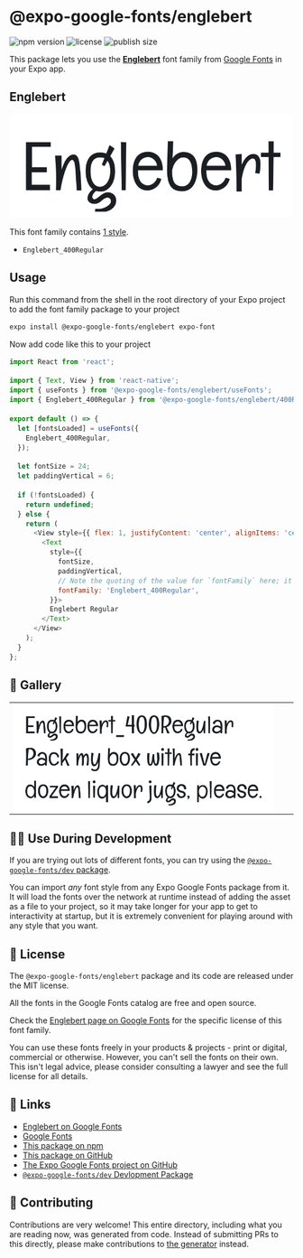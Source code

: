 # @expo-google-fonts/englebert

![npm version](https://flat.badgen.net/npm/v/@expo-google-fonts/englebert)
![license](https://flat.badgen.net/github/license/expo/google-fonts)
![publish size](https://flat.badgen.net/packagephobia/install/@expo-google-fonts/englebert)

This package lets you use the [**Englebert**](https://fonts.google.com/specimen/Englebert) font family from [Google Fonts](https://fonts.google.com/) in your Expo app.

## Englebert

![Englebert](./font-family.png)

This font family contains [1 style](#-gallery).

- `Englebert_400Regular`

## Usage

Run this command from the shell in the root directory of your Expo project to add the font family package to your project
```sh
expo install @expo-google-fonts/englebert expo-font
```

Now add code like this to your project
```js
import React from 'react';

import { Text, View } from 'react-native';
import { useFonts } from '@expo-google-fonts/englebert/useFonts';
import { Englebert_400Regular } from '@expo-google-fonts/englebert/400Regular';

export default () => {
  let [fontsLoaded] = useFonts({
    Englebert_400Regular,
  });

  let fontSize = 24;
  let paddingVertical = 6;

  if (!fontsLoaded) {
    return undefined;
  } else {
    return (
      <View style={{ flex: 1, justifyContent: 'center', alignItems: 'center' }}>
        <Text
          style={{
            fontSize,
            paddingVertical,
            // Note the quoting of the value for `fontFamily` here; it expects a string!
            fontFamily: 'Englebert_400Regular',
          }}>
          Englebert Regular
        </Text>
      </View>
    );
  }
};

```

## 🔡 Gallery


||||
|-|-|-|
|![Englebert_400Regular](.//400Regular/Englebert_400Regular.ttf.png)||||


## 👩‍💻 Use During Development

If you are trying out lots of different fonts, you can try using the [`@expo-google-fonts/dev` package](https://github.com/freeboub/google-fonts/tree/master/font-packages/dev#readme).

You can import *any* font style from any Expo Google Fonts package from it. It will load the fonts
over the network at runtime instead of adding the asset as a file to your project, so it may take longer
for your app to get to interactivity at startup, but it is extremely convenient
for playing around with any style that you want.

## 📖 License

The `@expo-google-fonts/englebert` package and its code are released under the MIT license.

All the fonts in the Google Fonts catalog are free and open source.

Check the [Englebert page on Google Fonts](https://fonts.google.com/specimen/Englebert) for the specific license of this font family.

You can use these fonts freely in your products & projects - print or digital, commercial or otherwise. However, you can't sell the fonts on their own. This isn't legal advice, please consider consulting a lawyer and see the full license for all details.

## 🔗 Links

- [Englebert on Google Fonts](https://fonts.google.com/specimen/Englebert)
- [Google Fonts](https://fonts.google.com/)
- [This package on npm](https://www.npmjs.com/package/@expo-google-fonts/englebert)
- [This package on GitHub](https://github.com/freeboub/google-fonts/tree/master/font-packages/englebert)
- [The Expo Google Fonts project on GitHub](https://github.com/freeboub/google-fonts)
- [`@expo-google-fonts/dev` Devlopment Package](https://github.com/freeboub/google-fonts/tree/master/font-packages/dev)

## 🤝 Contributing

Contributions are very welcome! This entire directory, including what you are reading now, was generated from code. Instead of submitting PRs to this directly, please make contributions to [the generator](https://github.com/freeboub/google-fonts/tree/master/packages/generator) instead.
